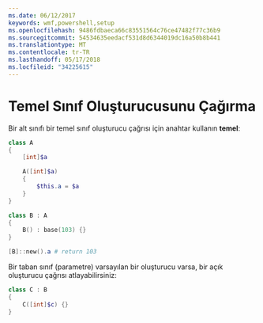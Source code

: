 ```yaml
---
ms.date: 06/12/2017
keywords: wmf,powershell,setup
ms.openlocfilehash: 9486fdbaeca66c83551564c76ce47482f77c36b9
ms.sourcegitcommit: 54534635eedacf531d8d6344019dc16a50b8b441
ms.translationtype: MT
ms.contentlocale: tr-TR
ms.lasthandoff: 05/17/2018
ms.locfileid: "34225615"
---
```

# <a name="call-base-class-constructor"></a>Temel Sınıf Oluşturucusunu Çağırma

Bir alt sınıfı bir temel sınıf oluşturucu çağrısı için anahtar kullanın **temel**:

```powershell
class A
{
    [int]$a

    A([int]$a)
    {
        $this.a = $a
    }
}

class B : A
{
    B() : base(103) {}
}

[B]::new().a # return 103
```

Bir taban sınıf (parametre) varsayılan bir oluşturucu varsa, bir açık oluşturucu çağrısı atlayabilirsiniz:

```powershell
class C : B
{
    C([int]$c) {}
}
```

